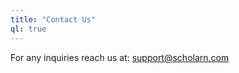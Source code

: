 ```yaml
---
title: "Contact Us"
ql: true
---
```


For any inquiries reach us at: [support@scholarn.com](mailto:support@scholarn.com)

